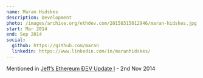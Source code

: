 ```yaml
---
name: Maran Hidskes
description: Development
photo: /images/archive.org/ethdev.com/20150315012946/maran-hidskes.jpg
start: Mar 2014
end: Sep 2014
social:
  github: https://github.com/maran
  linkedin: https://www.linkedin.com/in/maranhidskes/
---
```

Mentioned in [Jeff’s Ethereum ÐΞV Update I](https://blog.ethereum.org/2014/11/02/jeffs-ethereum-dev-update) - 2nd Nov 2014
